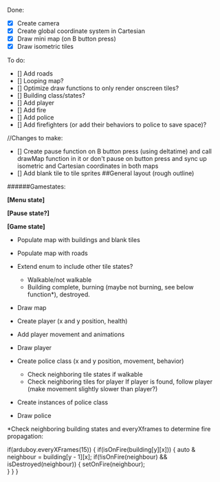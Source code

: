 Done:
- [x] Create camera 
- [x] Create global coordinate system in Cartesian
- [x] Draw mini map (on B button press)
- [x] Draw isometric tiles

To do:
- [] Add roads
- [] Looping map?
- [] Optimize draw functions to only render onscreen tiles?
- [] Building class/states?
- [] Add player
- [] Add fire
- [] Add police
- [] Add firefighters (or add their behaviors to police to save space)?

//Changes to make:
- [] Create pause function on B button press (using deltatime) and call drawMap function in it or don't pause on button press and sync up isometric and Cartesian coordinates in both maps
- [] Add blank tile to tile sprites
##General layout (rough outline)

######Gamestates:

**[Menu state]**

**[Pause state?]**

**[Game state]**
- Populate map with buildings and blank tiles
- Populate map with roads
- Extend enum to include other tile states?
    - Walkable/not walkable
    - Building complete, burning (maybe not burning, see below function*), destroyed.
- Draw map

- Create player (x and y position, health)
- Add player movement and animations
- Draw player

- Create police class (x and y position, movement, behavior)
    - Check neighboring tile states if walkable
    - Check neighboring tiles for player
    If player is found, follow player (make movement slightly slower than player?)
- Create instances of police class
- Draw police

*Check neighboring building states and everyXframes to determine fire propagation:

if(arduboy.everyXFrames(15)) {
    if(isOnFire(building[y][x])) {
        auto & neighbour = building[y - 1][x];
        if(!isOnFire(neighbour) && isDestroyed(neighbour)) {
            setOnFire(neighbour);   
        }
    }
}